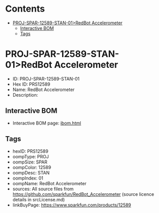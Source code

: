 



Contents
========

* [PROJ-SPAR-12589-STAN-01>RedBot Accelerometer](#proj-spar-12589-stan-01redbot-accelerometer)
	* [Interactive BOM](#interactive-bom)
	* [Tags](#tags)

# PROJ-SPAR-12589-STAN-01>RedBot Accelerometer

- ID: PROJ-SPAR-12589-STAN-01
- Hex ID: PRS12589
- Name: RedBot Accelerometer
- Description: 

## Interactive BOM

- Interactive BOM page: [ibom.html](kicad/bom/ibom.html)

## Tags

- hexID: PRS12589
- oompType: PROJ
- oompSize: SPAR
- oompColor: 12589
- oompDesc: STAN
- oompIndex: 01
- oompName: RedBot Accelerometer
- sources: All source files from https://github.com/sparkfun/RedBot_Accelerometer (source licence details in srcLicense.md)
- linkBuyPage: https://www.sparkfun.com/products/12589
